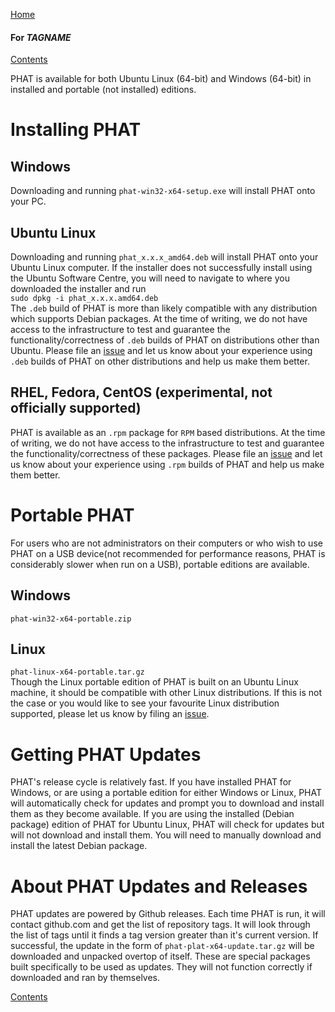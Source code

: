 [Home](https://chgibb.github.io/PHATDocs/)

#### For $TAGNAME$
[Contents](https://chgibb.github.io/PHATDocs/docs/latest/home)

PHAT is available for both Ubuntu Linux (64-bit) and Windows (64-bit) in installed and portable (not installed) editions.

# Installing PHAT
## Windows
Downloading and running ```phat-win32-x64-setup.exe``` will install PHAT onto your PC.

## Ubuntu Linux
Downloading and running ```phat_x.x.x_amd64.deb``` will install PHAT onto your Ubuntu Linux computer.
If the installer does not successfully install using the Ubuntu Software Centre, you will need to navigate to where you downloaded the installer and run   
```sudo dpkg -i phat_x.x.x.amd64.deb```   
The ```.deb``` build of PHAT is more than likely compatible with any distribution which supports Debian packages. At the time of writing, we do not have access to the infrastructure to test and guarantee the functionality/correctness of ```.deb``` builds of PHAT on distributions other than Ubuntu. Please file an [issue](https://github.com/chgibb/PHAT/issues) and let us know about your experience using ```.deb``` builds of PHAT on other distributions and help us make them better.

## RHEL, Fedora, CentOS (experimental, not officially supported)
PHAT is available as an ```.rpm``` package for ```RPM``` based distributions. At the time of writing, we do not have access to the infrastructure to test and guarantee the functionality/correctness of these packages. Please file an [issue](https://github.com/chgibb/PHAT/issues) and let us know about your experience using ```.rpm``` builds of PHAT and help us make them better.


# Portable PHAT
For users who are not administrators on their computers or who wish to use PHAT on a USB device(not recommended for performance reasons, PHAT is considerably slower when run on a USB), portable editions are available.
## Windows
```phat-win32-x64-portable.zip```

## Linux
```phat-linux-x64-portable.tar.gz```  
Though the Linux portable edition of PHAT is built on an Ubuntu Linux machine, it should be compatible with other Linux distributions. If this is not the case or you would like to see your favourite Linux distribution supported, please let us know by filing an [issue](https://github.com/chgibb/PHAT/issues).

# Getting PHAT Updates
PHAT's release cycle is relatively fast. If you have installed PHAT for Windows, or are using a portable edition for either Windows or Linux, PHAT will automatically check for updates and prompt you to download and install them as they become available. If you are using the installed (Debian package) edition of PHAT for Ubuntu Linux, PHAT will check for updates but will not download and install them. You will need to manually download and install the latest Debian package.

# About PHAT Updates and Releases
PHAT updates are powered by Github releases. Each time PHAT is run, it will contact github.com and get the list of repository tags. It will look through the list of tags until it finds a tag version greater than it's current version. If successful, the update in the form of ```phat-plat-x64-update.tar.gz``` will be downloaded and unpacked overtop of itself. These are special packages built specifically to be used as updates. They will not function correctly if downloaded and ran by themselves.

[Contents](https://chgibb.github.io/PHATDocs/docs/latest/home)